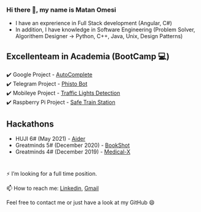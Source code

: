### Hi there 👋, my name is Matan Omesi
- I have an exprerience in Full Stack development (Angular, C#)
- In addition, I have knowledge in Software Engineering (Problem Solver, Algorithem Designer -> Python, C++, Java, Unix, Design Patterns)

## Excellenteam in Academia (BootCamp :computer:)
:heavy_check_mark: Google Project       - [AutoComplete](https://github.com/matan1346/GoogleAutoComplete)  
:heavy_check_mark: Telegram Project     - [Phisto Bot](https://github.com/matan1346/PhistoBot)  
:heavy_check_mark: Mobileye Project     - [Traffic Lights Detection](https://github.com/matan1346/Mobileye-Traffic-Lights-Detection)  
:heavy_check_mark: Raspberry Pi Project - [Safe Train Station](https://github.com/matan1346/SafeTrainStation)  

## Hackathons
- HUJI       6# (May 2021)      - [Aider](https://github.com/nbarkoch/Aider-Chat)
- Greatminds 5# (December 2020) - [BookShot](https://github.com/nbarkoch/BookShot_alpha)
- Greatminds 4# (December 2019) - [Medical-X](https://github.com/matan1346/Medical-X)

#
⚡ I’m looking for a full time position.

📫 How to reach me: [Linkedin](https://www.linkedin.com/in/matan-omesi/), [Gmail](mailto:matan.omesi@gmail.com)


Feel free to contact me or just have a look at my GitHub 😄

<!--
**matan1346/matan1346** is a ✨ _special_ ✨ repository because its `README.md` (this file) appears on your GitHub profile.

Here are some ideas to get you started:

- 🔭 I’m currently working on ...
- 🌱 I’m currently learning ...
- 👯 I’m looking to collaborate on ...
- 🤔 I’m looking for help with ...
- 💬 Ask me about ...
- 📫 How to reach me: ...
- 😄 Pronouns: ...
- ⚡ Fun fact: ...
-->
